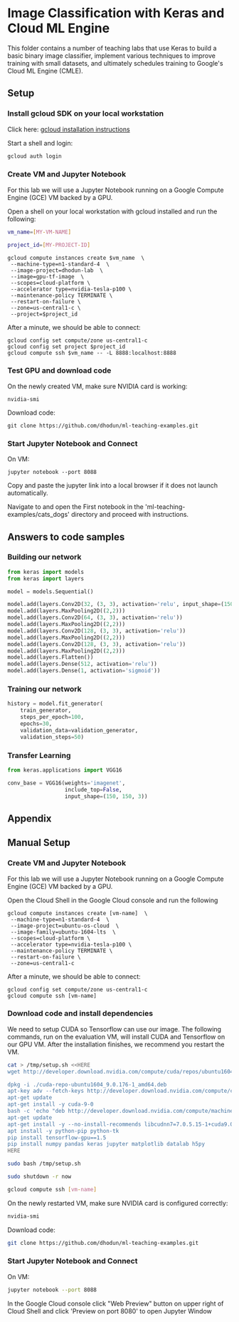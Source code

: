 # Image Classification with Keras and Cloud ML Engine

This folder contains a number of teaching labs that use Keras to build a basic binary image classifier, implement various techniques to improve training with small datasets, and ultimately schedules training to Google's Cloud ML Engine (CMLE).


## Setup

### Install gcloud SDK on your local workstation

Click here: [gcloud installation instructions](https://cloud.google.com/sdk/downloads)

Start a shell and login:
```bash
gcloud auth login
```

### Create VM and Jupyter Notebook

For this lab we will use a Jupyter Notebook running on a Google Compute Engine (GCE) VM backed by a GPU.

Open a shell on your local workstation with gcloud installed and run the following: 

```bash
vm_name=[MY-VM-NAME]
```
```bash
project_id=[MY-PROJECT-ID]
```

```
gcloud compute instances create $vm_name  \
 --machine-type=n1-standard-4  \
 --image-project=dhodun-lab  \
 --image=gpu-tf-image  \
 --scopes=cloud-platform \
 --accelerator type=nvidia-tesla-p100 \
 --maintenance-policy TERMINATE \
 --restart-on-failure \
 --zone=us-central1-c \
 --project=$project_id
```

After a minute, we should be able to connect: 

```
gcloud config set compute/zone us-central1-c
gcloud config set project $project_id
gcloud compute ssh $vm_name -- -L 8888:localhost:8888
```

### Test GPU and download code


On the newly created VM, make sure NVIDIA card is working:
```
nvidia-smi
```

Download code:
```
git clone https://github.com/dhodun/ml-teaching-examples.git
```

### Start Jupyter Notebook and Connect

On VM:
```
jupyter notebook --port 8088
```

Copy and paste the jupyter link into a local browser if it does not launch automatically. 

Navigate to and open the First notebook in the 'ml-teaching-examples/cats_dogs' directory and proceed with instructions.

## Answers to code samples

### Building our network

```python
from keras import models
from keras import layers

model = models.Sequential()

model.add(layers.Conv2D(32, (3, 3), activation='relu', input_shape=(150,150,3)))
model.add(layers.MaxPooling2D((2,2)))
model.add(layers.Conv2D(64, (3, 3), activation='relu'))
model.add(layers.MaxPooling2D((2,2)))
model.add(layers.Conv2D(128, (3, 3), activation='relu'))
model.add(layers.MaxPooling2D((2,2)))
model.add(layers.Conv2D(128, (3, 3), activation='relu'))
model.add(layers.MaxPooling2D((2,2)))
model.add(layers.Flatten())
model.add(layers.Dense(512, activation='relu'))
model.add(layers.Dense(1, activation='sigmoid'))
```

### Training our network
```python
history = model.fit_generator(
    train_generator,
    steps_per_epoch=100,
    epochs=30,
    validation_data=validation_generator,
    validation_steps=50)

```

### Transfer Learning
```python
from keras.applications import VGG16

conv_base = VGG16(weights='imagenet',
                  include_top=False,
                  input_shape=(150, 150, 3))
```

## Appendix

## Manual Setup

### Create VM and Jupyter Notebook

For this lab we will use a Jupyter Notebook running on a Google Compute Engine (GCE) VM backed by a GPU.

Open the Cloud Shell in the Google Cloud console and run the following 

```
gcloud compute instances create [vm-name]  \
 --machine-type=n1-standard-4  \
 --image-project=ubuntu-os-cloud  \
 --image-family=ubuntu-1604-lts  \
 --scopes=cloud-platform \
 --accelerator type=nvidia-tesla-p100 \
 --maintenance-policy TERMINATE \
 --restart-on-failure \
 --zone=us-central1-c
```

After a minute, we should be able to connect: 

```
gcloud config set compute/zone us-central1-c
gcloud compute ssh [vm-name]
```

### Download code and install dependencies

We need to setup CUDA so Tensorflow can use our image.  The following commands,
run on the evaluation VM, will install CUDA and Tensorflow on our GPU VM. After 
the installation finishes, we recommend you restart the VM.

```bash
cat > /tmp/setup.sh <<HERE
wget http://developer.download.nvidia.com/compute/cuda/repos/ubuntu1604/x86_64/cuda-repo-ubuntu1604_9.0.176-1_amd64.deb

dpkg -i ./cuda-repo-ubuntu1604_9.0.176-1_amd64.deb
apt-key adv --fetch-keys http://developer.download.nvidia.com/compute/cuda/repos/ubuntu1604/x86_64/7fa2af80.pub
apt-get update
apt-get install -y cuda-9-0
bash -c 'echo "deb http://developer.download.nvidia.com/compute/machine-learning/repos/ubuntu1604/x86_64 /" > /etc/apt/sources.list.d/nvidia-ml.list'
apt-get update
apt-get install -y --no-install-recommends libcudnn7=7.0.5.15-1+cuda9.0
apt install -y python-pip python-tk
pip install tensorflow-gpu==1.5
pip install numpy pandas keras jupyter matplotlib datalab h5py
HERE

sudo bash /tmp/setup.sh
```

```bash
sudo shutdown -r now
```

```bash
gcloud compute ssh [vm-name]
```

On the newly restarted VM, make sure NVIDIA card is configured correctly:
```bash
nvidia-smi
```

Download code:
```bash
git clone https://github.com/dhodun/ml-teaching-examples.git
```

### Start Jupyter Notebook and Connect

On VM:
```bash
jupyter notebook --port 8088
```

In the Google Cloud console click "Web Preview" button on upper right of Cloud Shell and click 'Preview on port 8080' to open Jupyter Window